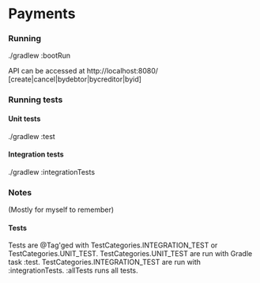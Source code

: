 # Payments

### Running

./gradlew :bootRun

API can be accessed at http://localhost:8080/ [create|cancel|bydebtor|bycreditor|byid]

### Running tests

#### Unit tests
./gradlew :test

#### Integration tests
./gradlew :integrationTests


### Notes
(Mostly for myself to remember)

#### Tests
Tests are @Tag'ged with TestCategories.INTEGRATION_TEST or TestCategories.UNIT_TEST.
TestCategories.UNIT_TEST are run with Gradle task :test. 
TestCategories.INTEGRATION_TEST are run with :integrationTests.
:allTests runs all tests.